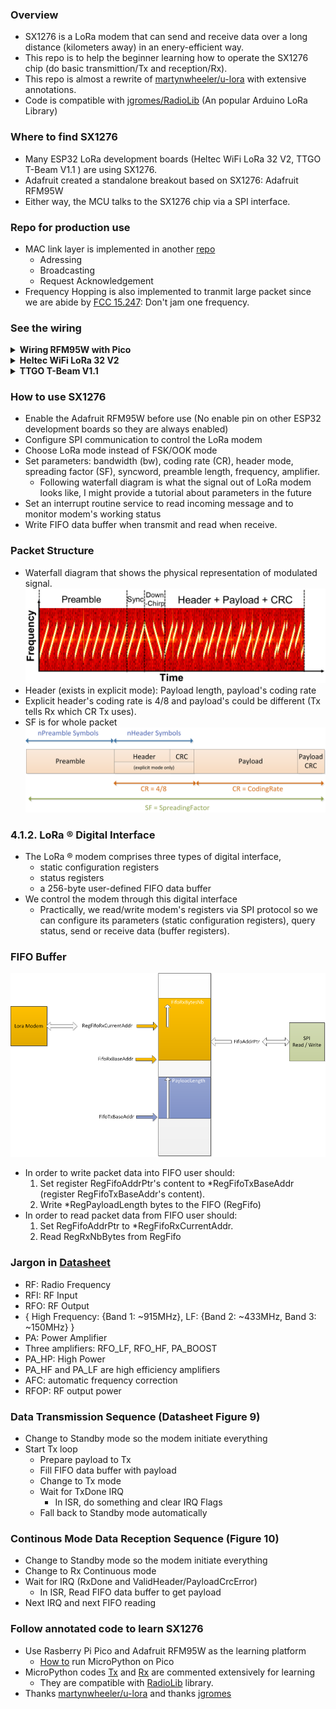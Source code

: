 ### Overview
* SX1276 is a LoRa modem that can send and receive data over a long distance (kilometers away) in an enery-efficient way.
* This repo is to help the beginner learning how to operate the SX1276 chip (do basic transmittion/Tx and reception/Rx).
* This repo is almost a rewrite of [martynwheeler/u-lora](https://github.com/martynwheeler/u-lora) with extensive annotations.
* Code is compatible with [jgromes/RadioLib](https://github.com/jgromes/RadioLib) (An popular Arduino LoRa Library)
### Where to find SX1276
* Many ESP32 LoRa development boards (Heltec WiFi LoRa 32 V2, TTGO T-Beam V1.1 ) are using SX1276.
* Adafruit created a standalone breakout based on SX1276: Adafruit RFM95W 
* Either way, the MCU talks to the SX1276 chip via a SPI interface.  
### Repo for production use
* MAC link layer is implemented in another [repo](https://github.com/xg590/SX1276)
   * Adressing
   * Broadcasting
   * Request Acknowledgement
* Frequency Hopping is also implemented to tranmit large packet since we are abide by [FCC 15.247](https://www.law.cornell.edu/cfr/text/47/15.247): Don't jam one frequency. 
### See the wiring
<details> 
   <summary> <b>Wiring RFM95W with Pico</b><br/></summary> 
   
   * We decide which GPIO we want to use
   ```
    # RFM95W         Pico GPIO
    LoRa_MISO_Pin  = 16
    LoRa_CS_Pin    = 17
    LoRa_SCK_Pin   = 18
    LoRa_MOSI_Pin  = 19
    LoRa_G0_Pin    = 20 # DIO0_Pin
    LoRa_EN_Pin    = 21
    LoRa_RST_Pin   = 22
    SPI_CH         =  0
   ```
<img src="pics/Pico_RFM95W.png"> </img>
</details> 
<details> 
   <summary> <b>Heltec WiFi LoRa 32 V2</b><br/></summary> 
   
   * Predefined (see the pinout)
   ```
    LoRa_MISO_Pin = 19
    LoRa_MOSI_Pin = 27
    LoRa_SCK_Pin  =  5
    LoRa_CS_Pin   = 18
    LoRa_RST_Pin  = 14
    LoRa_DIO0_Pin = 26
    LoRa_DIO1_Pin = 35
    LoRa_DIO2_Pin = 34
    SPI_CH        =  1
   ```
<img src="pics/LoRa_32.png"> </img>
</details> 
<details> 
   <summary> <b>TTGO T-Beam V1.1</b><br/></summary> 
   
   * Predefined (see the pinout)
   ```
    LoRa_MISO_Pin = 19
    LoRa_MOSI_Pin = 27
    LoRa_SCK_Pin  =  5
    LoRa_CS_Pin   = 18
    LoRa_RST_Pin  = 23
    LoRa_DIO0_Pin = 26
   ```
<img src="pics/T-Beam.webp"> </img>
</details> 

### How to use SX1276
* Enable the Adafruit RFM95W before use (No enable pin on other ESP32 development boards so they are always enabled)
* Configure SPI communication to control the LoRa modem
* Choose LoRa mode instead of FSK/OOK mode
* Set parameters: bandwidth (bw), coding rate (CR), header mode, spreading factor (SF), syncword, preamble length, frequency, amplifier.
  * Following waterfall diagram is what the signal out of LoRa modem looks like, I might provide a tutorial about parameters in the future 
* Set an interrupt routine service to read incoming message and to monitor modem's working status
* Write FIFO data buffer when transmit and read when receive.
### Packet Structure
* Waterfall diagram that shows the physical representation of modulated signal.
<img src="pics/Packet_Structure_Waterfall.jpg"></img>
* Header (exists in explicit mode): Payload length, payload's coding rate
* Explicit header's coding rate is 4/8 and payload's could be different (Tx tells Rx which CR Tx uses).
* SF is for whole packet
<img src="pics/Packet_Structure.png"></img>
### 4.1.2. LoRa ® Digital Interface
* The LoRa ® modem comprises three types of digital interface,
  * static configuration registers
  * status registers
  * a 256-byte user-defined FIFO data buffer
* We control the modem through this digital interface
  * Practically, we read/write modem's registers via SPI protocol so we can configure its parameters (static configuration registers), query status, send or receive data (buffer registers).
### FIFO Buffer
<img src="pics/FIFO_Buffer.png"></img>
* In order to write packet data into FIFO user should:
  1. Set register RegFifoAddrPtr's content to *RegFifoTxBaseAddr (register RegFifoTxBaseAddr's content).
  2. Write *RegPayloadLength bytes to the FIFO (RegFifo)
* In order to read packet data from FIFO user should:
  1. Set RegFifoAddrPtr to *RegFifoRxCurrentAddr.
  2. Read RegRxNbBytes from RegFifo
### Jargon in [Datasheet](Datasheet.pdf)
* RF: Radio Frequency
* RFI: RF Input
* RFO: RF Output
* { High Frequency: {Band 1: ~915MHz}, LF: {Band 2: ~433MHz, Band 3: ~150MHz} }
* PA: Power Amplifier
* Three amplifiers: RFO_LF, RFO_HF, PA_BOOST
* PA_HP: High Power
* PA_HF and PA_LF are high efficiency amplifiers
* AFC: automatic frequency correction
* RFOP: RF output power
### Data Transmission Sequence (Datasheet Figure 9)
* Change to Standby mode so the modem initiate everything
* Start Tx loop
  * Prepare payload to Tx
  * Fill FIFO data buffer with payload
  * Change to Tx mode
  * Wait for TxDone IRQ
    * In ISR, do something and clear IRQ Flags
  * Fall back to Standby mode automatically
### Continous Mode Data Reception Sequence (Figure 10)
* Change to Standby mode so the modem initiate everything
* Change to Rx Continuous mode
* Wait for IRQ (RxDone and ValidHeader/PayloadCrcError)
  * In ISR, Read FIFO data buffer to get payload
* Next IRQ and next FIFO reading
### Follow annotated code to learn SX1276
* Use Rasberry Pi Pico and Adafruit RFM95W as the learning platform
  * [How to](https://github.com/xg590/IoT/tree/master/MicroPython#add-micropython-to-raspberry-pi-pico-hello-world) run MicroPython on Pico
* MicroPython codes [Tx](SX1276_Tx.py) and [Rx](SX1276_Rx.py) are commented extensively for learning
  * They are compatible with [RadioLib](https://github.com/jgromes/RadioLib) library.
* Thanks [martynwheeler/u-lora](https://github.com/martynwheeler/u-lora) and thanks [jgromes](https://github.com/jgromes/RadioLib/issues/347)
